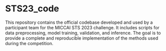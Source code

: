 # STS23_code

This repository contains the official codebase developed and used by a participant team for the MICCAI STS 2023 challenge. It includes scripts for data preprocessing, model training, validation, and inference. The goal is to provide a complete and reproducible implementation of the methods used during the competition.
